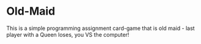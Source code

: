 # Old-Maid
This is a simple programming assignment card-game that is old maid - last player with a Queen loses, you VS the computer!
